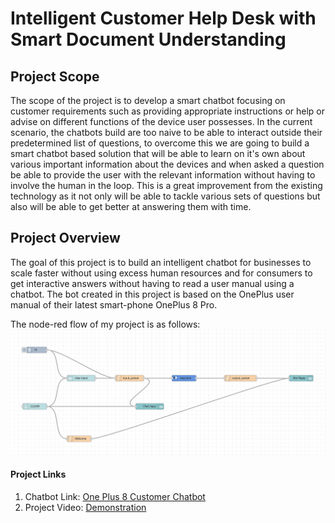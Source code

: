 # Intelligent Customer Help Desk with Smart Document Understanding

## Project Scope

The scope of the project is to develop a smart chatbot focusing on customer requirements such as providing appropriate instructions or help or advise on different functions of the device user possesses. In the current scenario, the chatbots build are too naive to be able to interact outside their predetermined list of questions, to overcome this we are going to build a smart chatbot based solution that will be able to learn on it's own about various important information about the devices and when asked a question be able to provide the user with the relevant information without having to involve the human in the loop. This is a great improvement from the existing technology as it not only will be able to tackle various sets of questions but also will be able to get better at answering them with time.

## Project Overview

The goal of this project is to build an intelligent chatbot for businesses to scale faster without using excess human resources and for consumers to get interactive answers without having to read a user manual using a chatbot.
The bot created in this project is based on the OnePlus user manual of their latest smart-phone OnePlus 8 Pro.

The node-red flow of my project is as follows:
<img src="node-red/node-red-flow.png" >
#### Project Links

1. Chatbot Link: [One Plus 8 Customer Chatbot](https://smart-doc-understanding.eu-gb.mybluemix.net/ui/#!/0?socketid=Tsx4fXG1K1MxCHoyAAAv)
2. Project Video: [Demonstration](https://youtu.be/Pb1gtQGxnQc)
